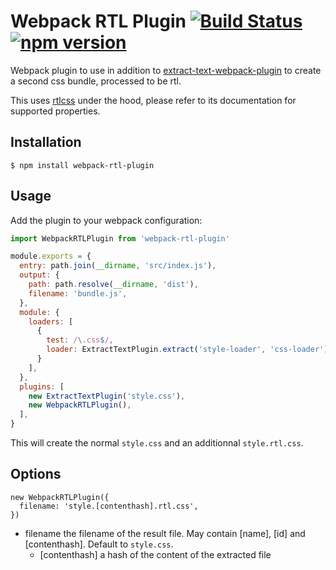 # Webpack RTL Plugin [![Build Status](https://img.shields.io/travis/romainberger/webpack-rtl-plugin/master.svg?style=flat-square)](https://travis-ci.org/romainberger/webpack-rtl-plugin)[![npm version](https://img.shields.io/npm/v/webpack-rtl-plugin.svg?style=flat-square)](https://www.npmjs.com/package/webpack-rtl-plugin)

Webpack plugin to use in addition to [extract-text-webpack-plugin](https://github.com/webpack/extract-text-webpack-plugin) to create a second css bundle, processed to be rtl.

This uses [rtlcss](https://github.com/MohammadYounes/rtlcss) under the hood, please refer to its documentation for supported properties.

## Installation

```shell
$ npm install webpack-rtl-plugin
```

## Usage

Add the plugin to your webpack configuration:

```js
import WebpackRTLPlugin from 'webpack-rtl-plugin'

module.exports = {
  entry: path.join(__dirname, 'src/index.js'),
  output: {
    path: path.resolve(__dirname, 'dist'),
    filename: 'bundle.js',
  },
  module: {
    loaders: [
      {
        test: /\.css$/,
        loader: ExtractTextPlugin.extract('style-loader', 'css-loader'),
      }
    ],
  },
  plugins: [
    new ExtractTextPlugin('style.css'),
    new WebpackRTLPlugin(),
  ],
}
```

This will create the normal `style.css` and an additionnal `style.rtl.css`.

## Options

```
new WebpackRTLPlugin({
  filename: 'style.[contenthash].rtl.css',
})
```

* filename the filename of the result file. May contain [name], [id] and [contenthash]. Default to `style.css`.
  * [contenthash] a hash of the content of the extracted file
